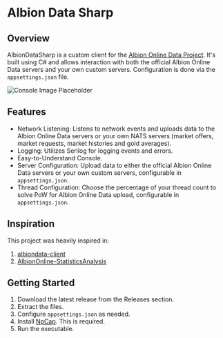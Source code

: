 # Albion Data Sharp

## Overview

AlbionDataSharp is a custom client for the [Albion Online Data Project](https://www.albion-online-data.com/). It's built using C# and allows interaction with both the official Albion Online Data servers and your own custom servers. Configuration is done via the `appsettings.json` file.

![Console Image Placeholder](https://github.com/augusto501/AlbionDataSharp/blob/874aac3035656813c7a55cb410a31b036b7d4047/AlbionDataSharp/Screenshots/SS1.png)

## Features

- Network Listening: Listens to network events and uploads data to the Albion Online Data servers or your own NATS servers (market offers, market requests, market histories and gold averages).
- Logging: Utilizes Serilog for logging events and errors.
- Easy-to-Understand Console.
- Server Configuration: Upload data to either the official Albion Online Data servers or your own custom servers, configurable in `appsettings.json`.
- Thread Configuration: Choose the percentage of your thread count to solve PoW for Albion Online Data upload, configurable in `appsettings.json`.

## Inspiration
This project was heavily inspired in:
1. [albiondata-client](https://github.com/ao-data/albiondata-client)
2. [AlbionOnline-StatisticsAnalysis](https://github.com/Triky313/AlbionOnline-StatisticsAnalysis)

## Getting Started

1. Download the latest release from the Releases section.
2. Extract the files.
3. Configure `appsettings.json` as needed.
4. Install [NpCap](https://npcap.com/#download). This is required.
5. Run the executable.
